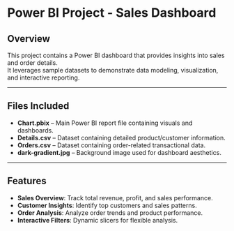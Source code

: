 # Power BI Project - Sales Dashboard

## Overview
This project contains a Power BI dashboard that provides insights into sales and order details.  
It leverages sample datasets to demonstrate data modeling, visualization, and interactive reporting.

---

## Files Included
- **Chart.pbix** – Main Power BI report file containing visuals and dashboards.
- **Details.csv** – Dataset containing detailed product/customer information.
- **Orders.csv** – Dataset containing order-related transactional data.
- **dark-gradient.jpg** – Background image used for dashboard aesthetics.

---

## Features
- **Sales Overview**: Track total revenue, profit, and sales performance.
- **Customer Insights**: Identify top customers and sales patterns.
- **Order Analysis**: Analyze order trends and product performance.
- **Interactive Filters**: Dynamic slicers for flexible analysis.
